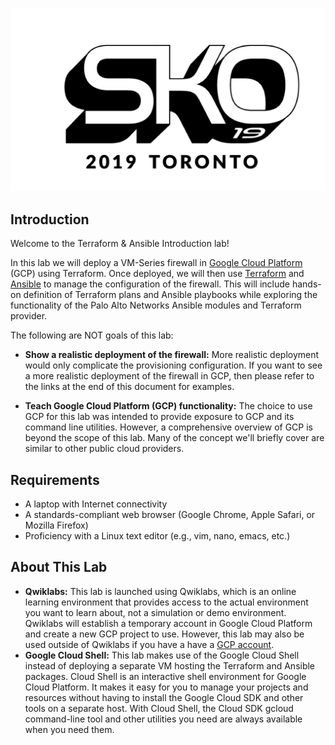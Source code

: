 ![SKO2019 Title](img/sko2019-logo.png)

## Introduction

Welcome to the Terraform & Ansible Introduction lab!

In this lab we will deploy a VM-Series firewall in [Google Cloud Platform](https://cloud.google.com) (GCP) using Terraform.  Once deployed, we will then use [Terraform](https://www.terraform.io) and [Ansible](https://www.ansible.com) to manage the configuration of the firewall.  This will include hands-on definition of Terraform plans and Ansible playbooks while exploring the functionality of the Palo Alto Networks Ansible modules and Terraform provider.

The following are NOT goals of this lab:

* __Show a realistic deployment of the firewall:__ More realistic deployment would only complicate the provisioning configuration. If you want to see a more realistic deployment of the firewall in GCP, then please refer to the links at the end of this document for examples.

* __Teach Google Cloud Platform (GCP) functionality:__ The choice to use GCP for this lab was intended to provide exposure to GCP and its command line utilities.  However, a comprehensive overview of GCP is beyond the scope of this lab.  Many of the concept we'll briefly cover are similar to other public cloud providers.

## Requirements

* A laptop with Internet connectivity
* A standards-compliant web browser (Google Chrome, Apple Safari, or Mozilla Firefox)
* Proficiency with a Linux text editor (e.g., vim, nano, emacs, etc.)

## About This Lab

* __Qwiklabs:__ This lab is launched using Qwiklabs, which is an online learning environment that provides access to the actual environment you want to learn about, not a simulation or demo environment. Qwiklabs will establish a temporary account in Google Cloud Platform and create a new GCP project to use.  However, this lab may also be used outside of Qwiklabs if you have a have a [GCP account](https://cloud.google.com/free).
* __Google Cloud Shell:__ This lab makes use of the Google Cloud Shell instead of deploying a separate VM hosting the Terraform and Ansible packages. Cloud Shell is an interactive shell environment for Google Cloud Platform. It makes it easy for you to manage your projects and resources without having to install the Google Cloud SDK and other tools on a separate host. With Cloud Shell, the Cloud SDK gcloud command-line tool and other utilities you need are always available when you need them.
